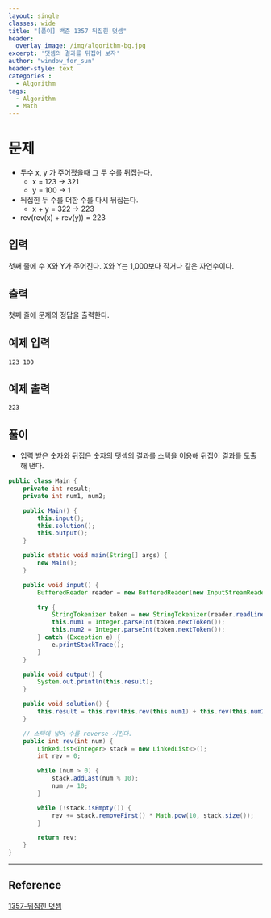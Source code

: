 ```yaml
--- 
layout: single
classes: wide
title: "[풀이] 백준 1357 뒤집힌 덧셈"
header:
  overlay_image: /img/algorithm-bg.jpg
excerpt: '덧셈의 결과를 뒤집어 보자'
author: "window_for_sun"
header-style: text
categories :
  - Algorithm
tags:
  - Algorithm
  - Math
---  
```


# 문제
- 두수 x, y 가 주어졌을때 그 두 수를 뒤집는다.
	- x = 123 -> 321
	- y = 100 -> 1
- 뒤집힌 두 수를 더한 수를 다시 뒤집는다.
	- x + y = 322 -> 223
- rev(rev(x) + rev(y)) = 223

## 입력
첫째 줄에 수 X와 Y가 주어진다. X와 Y는 1,000보다 작거나 같은 자연수이다.

## 출력
첫째 줄에 문제의 정답을 출력한다.

## 예제 입력

```
123 100
```  

## 예제 출력

```
223
```  

## 풀이
- 입력 받은 숫자와 뒤집은 숫자의 덧셈의 결과를 스택을 이용해 뒤집어 결과를 도출해 낸다.

```java
public class Main {
    private int result;
    private int num1, num2;

    public Main() {
        this.input();
        this.solution();
        this.output();
    }

    public static void main(String[] args) {
        new Main();
    }

    public void input() {
        BufferedReader reader = new BufferedReader(new InputStreamReader(System.in));

        try {
            StringTokenizer token = new StringTokenizer(reader.readLine(), " ");
            this.num1 = Integer.parseInt(token.nextToken());
            this.num2 = Integer.parseInt(token.nextToken());
        } catch (Exception e) {
            e.printStackTrace();
        }
    }

    public void output() {
        System.out.println(this.result);
    }

    public void solution() {
        this.result = this.rev(this.rev(this.num1) + this.rev(this.num2));
    }

    // 스택에 넣어 수를 reverse 시킨다.
    public int rev(int num) {
        LinkedList<Integer> stack = new LinkedList<>();
        int rev = 0;

        while (num > 0) {
            stack.addLast(num % 10);
            num /= 10;
        }

        while (!stack.isEmpty()) {
            rev += stack.removeFirst() * Math.pow(10, stack.size());
        }

        return rev;
    }
}
```  

---
## Reference
[1357-뒤집힌 덧셈](https://www.acmicpc.net/problem/1357)  
